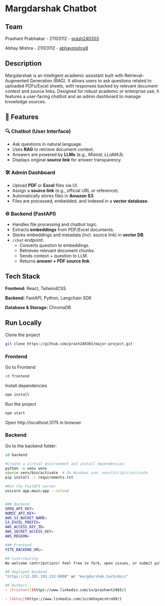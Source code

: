 # Margdarshak Chatbot

## Team

Prashant Prabhakar - 21103112 - [prash240303](https://github.com/prash240303)

Abhay Mishra - 21103112 - [abhaymishra9](https://github.com/abhaymishra9)

## Description
Margdarshak is an intelligent academic assistant built with Retrieval-Augmented Generation (RAG). It allows users to ask questions related to uploaded PDFs/Excel sheets, with responses backed by relevant document context and source links. Designed for robust academic or enterprise use, it features a user-facing chatbot and an admin dashboard to manage knowledge sources.


## 🚀 Features

### 🔍 Chatbot (User Interface)
- Ask questions in natural language.
- Uses **RAG** to retrieve document context.
- Answers are powered by **LLMs** (e.g., *Mistral*, *LLaMA3*).
- Displays original **source link** for answer transparency.

### 🛠️ Admin Dashboard
- Upload **PDF** or **Excel** files via UI.
- Assign a **source link** (e.g., official URL or reference).
- Automatically stores files in **Amazon S3**.
- Files are processed, embedded, and indexed in a **vector database**.

### ⚙️ Backend (FastAPI)
- Handles file processing and chatbot logic.
- Extracts **embeddings** from PDF/Excel documents.
- Stores embeddings and metadata (incl. source link) in **vector DB**.
- `/chat` endpoint:
  - Converts question to embeddings.
  - Retrieves relevant document chunks.
  - Sends context + question to LLM.
  - Returns **answer + PDF source link**.


## Tech Stack

**Frontend:** React, TailwindCSS

**Backend:** FastAPI, Python, Langchain SDK

**Database & Storage:** ChromaDB

## Run Locally

Clone the project

```bash
git clone https://github.com/prash240303/major-project.git
```

### Frontend

Go to Frontend

```bash
cd frontend
```

Install dependencies

```bash
npm install
```

Run the project

```bash
npm start
```

Open http://localhost:3175 in browser

### Backend

Go to the backend folder:

```bash
cd backend

#Create a virtual environment and install dependencies:
python -m venv venv
source venv/bin/activate  # On Windows use: venv\Scripts\activate
pip install -r requirements.txt

#Run the FastAPI server
uvicorn app.main:app --reload


### Backend
GROQ_API_KEY=
NOMIC_API_KEY=
AWS_S3_BUCKET_NAME=
S3_EXCEL_PREFIX=
AWS_ACCESS_KEY_ID=
AWS_SECRET_ACCESS_KEY=
AWS_REGION=

### Frontend
VITE_BACKEND_URL=

## Contributing
We welcome contributions! Feel free to fork, open issues, or submit pull requests.

## deployed backend 
"https://13.201.193.233:8000" or "margdarshak.tech/docs"

## Authors
- [Prashant](https://www.linkedin.com/in/prashant2403/)

- [Abhay](https://www.linkedin.com/in/abhaymishra99/)

